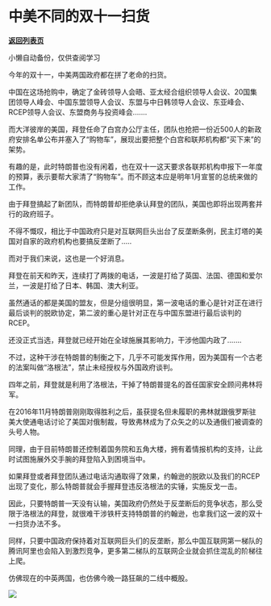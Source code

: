 # 中美不同的双十一扫货

[**返回列表页**](/gzh/政事堂2019)

小懒自动备份，仅供查阅学习

今年的双十一，中美两国政府都在拼了老命的扫货。  

  

中国在这场抢购中，确定了金砖领导人会晤、亚太经合组织领导人会议、20国集团领导人峰会、中国东盟领导人会议、东盟与中日韩领导人会议、东亚峰会、RCEP领导人会议、东盟商务与投资峰会.......

  

而大洋彼岸的美国，拜登任命了白宫办公厅主任，团队也抢把一份近500人的新政府安排名单公布并塞入了“购物车”，展现出要把整个白宫和联邦机构都“买下来”的架势。

  

有趣的是，此时特朗普也没有闲着，也在双十一这天要求各联邦机构申报下一年度的预算，表示要帮大家清了“购物车”。而不顾这本应是明年1月宣誓的总统来做的工作。

  

由于拜登搞起了新团队，而特朗普却拒绝承认拜登的团队，美国也即将出现两套并行的政府班子。

  

不得不慨叹，相比于中国政府只是对互联网巨头出台了反垄断条例，民主灯塔的美国对自家的政府机构也要搞反垄断了.....  

  

而对于我们来说，这也是一个好消息。  

  

拜登在前天和昨天，连续打了两拨的电话，一波是打给了英国、法国、德国和爱尔兰，一波是打给了日本、韩国、澳大利亚。

  

虽然通话的都是美国的盟友，但是分组很明显，第一波电话的重心是针对正在进行最后谈判的脱欧协定，第二波的重心是针对正在与中国东盟进行最后谈判的RCEP。

  

还没正式当选，拜登就已经开始在全球施展其影响力，干涉他国内政了.......  

  

不过，这种干涉在特朗普的制衡之下，几乎不可能发挥作用，因为美国有一个古老的法案叫做“洛根法”，禁止未经授权与外国政府谈判。

  

四年之前，拜登就是利用了洛根法，干掉了特朗普提名的首任国家安全顾问弗林将军。

  

在2016年11月特朗普刚刚取得胜利之后，虽获提名但未履职的弗林就跟俄罗斯驻美大使通电话讨论了美国对俄制裁，导致弗林成为了众矢之的以及通俄们被调查的头号人物。  

  

同理，由于目前特朗普还控制着国务院和五角大楼，拥有着情报机构的支持，让此时试图施展外交手腕的拜登陷入到困境当中。

  

如果拜登或者拜登团队通过电话沟通取得了效果，约翰逊的脱欧以及我们的RCEP出现了变化，那么特朗普就会手握拜登违反洛根法的实锤，实施反戈一击。  

  

因此，只要特朗普一天没有认输，美国政府仍然处于反垄断后的竞争状态，那么受限于洛根法的拜登，就很难干涉铁杆支持特朗普的约翰逊，也拿我们这一波的双十一扫货办法不多。

  

同样，只要中国政府保持着对互联网巨头们的反垄断，那么中国互联网第一梯队的腾讯阿里也会陷入到激烈竞争，更多第二梯队的互联网企业就会抓住混乱的阶梯往上爬。

  

仿佛现在的中英两国，也仿佛今晚一路狂飙的二线中概股。  

  

![](https://mmbiz.qpic.cn/mmbiz_jpg/rxhS23yu8cPp0iaKAfe0ZsWfgGcY72o9Nror8TicrtnlDsqzY7y4Kum4fM3X0FMEGlbvm9HvZUiaETSnLt4DHNLbQ/640?wx_fmt=jpeg)

